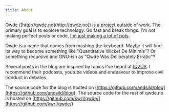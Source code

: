 ```yaml
---
title: About
---
```

Qwde ([http://qwde.no](http://qwde.no)) is a project outside of work. 
The primary goal is to explore technology. Go fast and break things.  I'm not making perfect posts or code, [I'm just making a lot of pots](https://medium.com/startup-leadership/the-best-way-to-learn-something-make-a-lot-of-pots-7f4aa97e1d3a).

Qwde is a name that comes from mashing the keyboard. Maybe it will find its way to become something like "Quantitative Wicket De Minimis"? Or something recursive and GNU-ish as "Qwde Was Deliberately Erratic"?

Several posts in the blog are inspired by topics I've heard at <a href="https://www.intelligencesquaredus.org/">IQ2US</a>. I recommend their podcasts, youtube videos and endeavour to improve civil conduct in debates.

The source code for the blog is hosted on [https://github.com/andsild/blog](https://github.com/andsild/blog).
The source code for the rest of qwde.no is hosted on [https://github.com/kwrl/qwde/](https://github.com/kwrl/qwde/)
